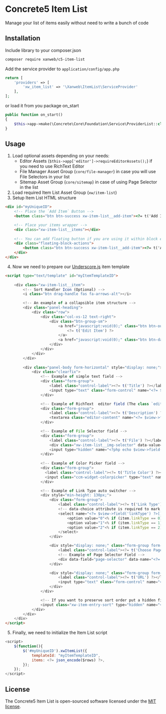 # Concrete5 Item List

Manage your list of items easily without need to write a bunch of code

## Installation

Include library to your composer.json
```bash
composer require xanweb/c5-item-list
```

Add the service provider to `application/config/app.php`
```php
return [
    'providers' => [
        'xw_item_list' => '\Xanweb\ItemList\ServiceProvider'
    ],
];
```
or load it from you package on_start
```php
public function on_start()
{
    $this->app->make(\Concrete\Core\Foundation\Service\ProviderList::class)->registerProvider(\Xanweb\ItemList\ServiceProvider::class);
}
```

## Usage
1. Load optional assets depending on your needs:
    * Editor Assets (`$this->app['editor']->requireEditorAssets();`) if you need to use RichText Editor
    * File Manager Asset Group (`core/file-manager`) in case you will use File Selectors in your list
    * Sitemap Asset Group (`core/sitemap`) in case of using Page Selector in the list 
2. Load required Item List Asset Group (`xw/item-list`)
3. Setup Item List HTML structure
```HTML
<div id="myUniqueID">
    <!-- Place the `Add Item` Button -->
    <button class="btn btn-success xw-item-list__add-item"><?= t('Add Item') ?></button>

    <!-- Place your items wrapper -->
    <div class="xw-item-list__items"></div>
    
    <!-- You can add floating button if you are using it within block edit form -->
    <div class="floating-block-actions">
        <button class="btn btn-success xw-item-list__add-item"><?= t('Add Item') ?></button>
    </div>
</div>
```
4. Now we need to prepare our [Underscore.js](https://underscorejs.org/#template) item template

```HTML
<script type="text/template" id="myItemTemplateID">
    
    <div class="xw-item-list__item">
        <!-- Sort Handler Icon (Optional) -->
        <i class="btn drag-handle fas fa-arrows-alt"></i>

        <!-- An example of a collapsible item structure -->
        <div class="panel-heading">
            <div class="row">
                <div class="col-xs-12 text-right">
                    <div class="btn-group-sm">
                        <a href="javascript:void(0);" class="btn btn-outline-secondary xw-item-list__edit-item xw-item-list__item-expander" data-target=".panel-body">
                            <?= t('Edit Item') ?>
                        </a>
                        <a href="javascript:void(0);" class="btn btn-danger xw-item-list__remove-item"><?= t('Remove') ?></a>
                    </div>
                </div>
            </div>
        </div>
        
        <div class="panel-body form-horizontal" style="display: none;">
            <div class="clearfix">
                <!-- Example of simple text field -->
                <div class="form-group">
                    <label class="control-label"><?= t('Title') ?></label>
                    <input type="text" class="form-control" name="<?= $view->field('title') ?>[]" value="<%-item.title%>" maxlength="255">
                </div>

                <!-- Example of RichText  editor field (The class `editor-content` is required to use RichText Editor) -->
                <div class="form-group">
                    <label class="control-label"><?= t('Description') ?></label>
                    <textarea class="editor-content" name="<?= $view->field('description') ?>[]" id="<%=_.uniqueId('desc')%>"><%=item.description%></textarea>
                </div>

                <!-- Example of File Selector field -->
                <div class="form-group">
                    <label class="control-label"><?= t('File') ?></label>                
                    <div class="xw-item-list__img-selector" data-value="<%=item.fID%>"></div>
                    <input type="hidden" name="<?php echo $view->field('fID'); ?>[]" class="image-fID" value="<%=item.fID%>"/>
                </div>
                
                <!-- Example of Color Picker field -->
                <div class="form-group">
                  <label class="control-label"><?= t('Title Color') ?></label>
                  <input class="ccm-widget-colorpicker" type="text" name="<?= $view->field('titleColor') ?>[]" value="<%-item.titleColor%>" id="ccm-colorpicker-<?= $view->field('titleColor') ?>" />
                </div>

                <!-- Example of Link Type auto switcher -->
                <div style="min-height: 130px;">
                    <div class="form-group">
                        <label class="control-label"><?= t('Link Type') ?></label>
                        <!-- data-choice attribute is required to mark related choice group -->
                        <select name="<?= $view->field('linkType') ?>[]" class="form-control" data-choice="link-type">
                            <option value="0"<% if (item.linkType == 0) { print(' selected'); } %>><?= t('No link') ?></option>
                            <option value="1"<% if (item.linkType == 1) { print(' selected'); } %>><?= t('Another Page') ?></option>
                            <option value="2"<% if (item.linkType == 2) { print(' selected'); } %>><?= t('External URL') ?></option>
                        </select>
                    </div>

                    <div style="display: none;" class="form-group form-group-sm" data-choice-group="link-type" data-choice-value="1">
                        <label class="control-label"><?= t('Choose Page') ?></label>
                        <!-- Example of Page Selector Field -->
                        <div data-field="page-selector" data-name="<?= $view->field('internalLinkCID') ?>[]" data-value="<%=item.internalLinkCID%>"></div>
                    </div>

                    <div style="display: none;" class="form-group form-group-sm" data-choice-group="link-type" data-choice-value="2">
                        <label class="control-label"><?= t('URL') ?></label>
                        <input type="text" class="form-control" name="<?= $view->field('externalLink') ?>[]" value="<%-item.externalLink%>">
                    </div>
                </div>

                <!-- If you want to preserve sort order put a hidden field with class `xw-item-entry-sort` -->
                <input class="xw-item-entry-sort" type="hidden" name="<?= $view->field('sortOrder') ?>[]" value="<%=item.sortOrder%>"/>
            </div>
        </div>
    </div>
</script>
```

5. Finally, we need to initialize the Item List script
```javascript
<script>
    $(function(){
        $('#myUniqueID').xwItemList({
            templateId: "myItemTemplateID",
            items: <?= json_encode($rows) ?>,
        });
    });
</script>
```
## License
The Concrete5 Item List is open-sourced software licensed under the [MIT license](https://opensource.org/licenses/MIT).
